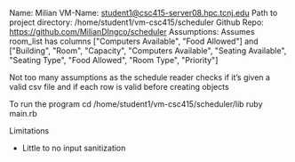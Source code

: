 Name: Milian
VM-Name: student1@csc415-server08.hpc.tcnj.edu
Path to project directory: /home/student1/vm-csc415/scheduler
Github Repo: https://github.com/MilianDIngco/scheduler
Assumptions: 
Assumes room_list has columns ["Computers Available", "Food Allowed"] and ["Building", "Room", "Capacity", "Computers Available", "Seating Available", "Seating Type", "Food Allowed", "Room Type", "Priority"]

Not too many assumptions as the schedule reader checks if it’s given a valid csv file and if each row is valid before creating objects

To run the program
cd /home/student1/vm-csc415/scheduler/lib
ruby main.rb

Limitations
- Little to no input sanitization
